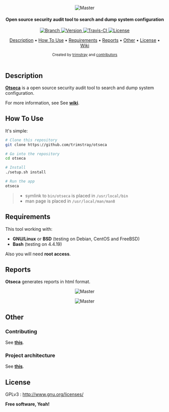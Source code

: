 <p align="center">
    <img src="https://github.com/trimstray/otseca/blob/master/doc/img/otseca_logo.png"
        alt="Master">
</p>

<h4 align="center">Open source security audit tool to search and dump system configuration</h4>

<p align="center">
  <a href="https://img.shields.io/badge/Branch-master-green.svg">
    <img src="https://img.shields.io/badge/Branch-master-green.svg"
        alt="Branch">
  </a>
  <a href="https://img.shields.io/badge/Version-v1.0.0-lightgrey.svg">
    <img src="https://img.shields.io/badge/Version-v1.0.0-lightgrey.svg"
        alt="Version">
  </a>
  <a href="https://travis-ci.org/trimstray/otseca">
    <img src="https://travis-ci.org/trimstray/otseca.svg?branch=master"
        alt="Travis-CI">
  <a href="http://www.gnu.org/licenses/">
    <img src="https://img.shields.io/badge/license-GNU-blue.svg"
        alt="License">
  </a>
</p>

<p align="center">
   <a href="#description">Description</a>
 • <a href="#how-to-use">How To Use</a>
 • <a href="#requirements">Requirements</a>
 • <a href="#reports">Reports</a>
 • <a href="#other">Other</a>
 • <a href="#license">License</a>
 • <a href="https://github.com/trimstray/otseca/wiki">Wiki</a>
</p>

<div align="center">
  <sub>Created by
  <a href="https://twitter.com/trimstray">trimstray</a> and
  <a href="https://github.com/trimstray/otseca/graphs/contributors">
    contributors
  </a>
</div>

<br>

## Description

**<u>Otseca</u>** is a open source security audit tool to search and dump system configuration.

For more information, see See **<a href="https://github.com/trimstray/otseca/wiki">wiki</a>**.

## How To Use

It's simple:

```bash
# Clone this repository
git clone https://github.com/trimstray/otseca

# Go into the repository
cd otseca

# Install
./setup.sh install

# Run the app
otseca
```

> * symlink to `bin/otseca` is placed in `/usr/local/bin`
> * man page is placed in `/usr/local/man/man8`

## Requirements

This tool working with:

- **GNU/Linux** or **BSD** (testing on Debian, CentOS and FreeBSD)
- **Bash** (testing on 4.4.19)

Also you will need **root access**.

## Reports

**Otseca** generates reports in html format.

<p align="center">
    <img src="https://github.com/trimstray/otseca/blob/master/doc/img/otseca_lsmod_output.png"
        alt="Master">
</p>

<p align="center">
    <img src="https://github.com/trimstray/otseca/blob/master/doc/img/otseca_sysctl_output.png"
        alt="Master">
</p>

## Other

### Contributing

See **[this](CONTRIBUTING.md)**.

### Project architecture

See **<a href="https://github.com/trimstray/otseca/wiki/Project-architecture">this</a>**.

## License

GPLv3 : <http://www.gnu.org/licenses/>

**Free software, Yeah!**
